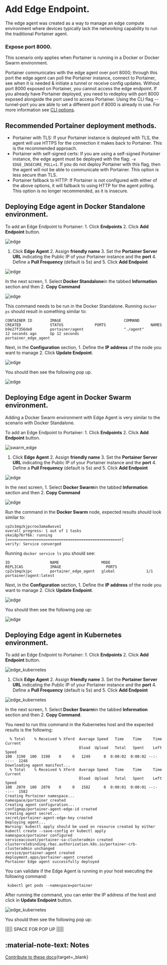 # Add Edge Endpoint.

The edge agent was created as a way to manage an edge compute environment where devices typically lack the networking capability to run the traditional Portainer agent.

### Expose port 8000.

This scenario only applies when Portainer is running in a Docker or Docker Swarm environment.

Portainer communicates with the edge agent over port 8000; through this port the edge agent can poll the Portainer instance, connect to Portainer, see when it is needed & initiate a tunnel or receive config updates. Without port 8000 exposed on Portainer, you cannot access the edge endpoint. If you already have Portainer deployed, you need to redeploy with port 8000 exposed alongside the port used to access Portainer.
Using the CLI flag --tunnel-port you are able to set a different port if 8000 is already in use. For more information see [CLI options](/v2.0-be/deploy/cli.md).

## Recommended Portainer deployment methods.

* Portainer with TLS: If your Portainer instance is deployed with TLS, the agent will use HTTPS for the connection it makes back to Portainer. This is the recommended approach.
* Portainer with self-signed certs: If you are using a self-signed Portainer instance, the edge agent must be deployed with the flag: <code>-e EDGE_INSECURE_POLL=1</code>. If you do not deploy Portainer with this flag, then the agent will not be able to communicate with Portainer. This option is less secure than TLS.
* Portainer fallback to HTTP: If Portainer is not configured with either of the above options, it will fallback to using HTTP for the agent polling. This option is no longer recommended, as it is insecure.

## Deploying Edge agent in Docker Standalone environment.

To add an Edge Endpoint to Portainer: 1. Click <b>Endpoints</b>  2. Click <b>Add Endpoint</b> button.

![edge](assets/edge_1.png)

1. Click <b>Edge Agent</b> 2. Assign <b>friendly name</b> 3. Set the <b>Portainer Server URL</b> indicating the Public IP of your Portainer instance and the <b>port</b> 4. Define a <b>Pull Frequency</b> (default is 5s) and 5. Click <b>Add Endpoint</b>

![edge](assets/edge_2.png)

In the next screen, 1. Select <b>Docker Standalone</b>in the tabbed <b>Information</b> section and then 2. <b>Copy Command</b>

![edge](assets/edge_3.png)

This command needs to be run in the Docker Standalone. Running <code>docker ps</code> should result in something similar to:

<pre><code>CONTAINER ID        IMAGE                            COMMAND             CREATED             STATUS              PORTS                    NAMES
b9e27f356de8        portainer/agent                  "./agent"           12 seconds ago      Up 12 seconds                                portainer_edge_agent</code></pre>

Next, in the <b>Configuration</b> section, 1. Define the <b>IP address</b> of the node you want to manage 2. Click <b>Update Endpoint</b>.

![edge](assets/edge_4.png)

You should then see the following pop up.

![edge](assets/edge_5.png)

## Deploying Edge agent in Docker Swarm environment.

Adding a Docker Swarm environment with Edge Agent is very similar to the scenario with Docker Standalone.

To add an Edge Endpoint to Portainer: 1. Click <b>Endpoints</b>  2. Click <b>Add Endpoint</b> button.


![swarm_edge](assets/edge_swarm_1.png)

1. Click <b>Edge Agent</b> 2. Assign <b>friendly name</b> 3. Set the <b>Portainer Server URL</b> indicating the Public IP of your Portainer instance and the <b>port</b> 4. Define a <b>Pull Frequency</b> (default is 5s) and 5. Click <b>Add Endpoint</b>

![edge](assets/edge_swarm_2.png)

In the next screen, 1. Select <b>Docker Swarm</b>in the tabbed <b>Information</b> section and then 2. <b>Copy Command</b>

![edge](assets/edge_swarm_3.png)

Run the command in the <b>Docker Swarm</b> node, expected results should look similar to:

<pre><code>cp2v1mqzkjpcroo3ama8wsve1
overall progress: 1 out of 1 tasks
okei8p76rf6k: running   [==================================================>]
verify: Service converged</code></pre>

Running <code>docker service ls</code> you should see:

<pre><code>ID                  NAME                   MODE                REPLICAS            IMAGE                    PORTS
cp2v1mqzkjpc        portainer_edge_agent   global              1/1                 portainer/agent:latest</code></pre>

Next, in the <b>Configuration</b> section, 1. Define the <b>IP address</b> of the node you want to manage 2. Click <b>Update Endpoint</b>.

![edge](assets/edge_swarm_4.png)

You should then see the following pop up:

![edge](assets/edge_swarm_5.png)

## Deploying Edge agent in Kubernetes environment.

To add an Edge Endpoint to Portainer: 1. Click <b>Endpoints</b>  2. Click <b>Add Endpoint</b> button.

![edge_kubernetes](assets/edge_kubernetes_1.png)

1. Click <b>Edge Agent</b> 2. Assign <b>friendly name</b> 3. Set the <b>Portainer Server URL</b> indicating the Public IP of your Portainer instance and the <b>port</b> 4. Define a <b>Pull Frequency</b> (default is 5s) and 5. Click <b>Add Endpoint</b>

![edge_kubernetes](assets/edge_kubernetes_2.png)

In the next screen, 1. Select <b>Docker Swarm</b>in the tabbed <b>Information</b> section and then 2. <b>Copy Command</b>.

You need to run this command in the Kubernetes host and the expected results is the following:

<pre><code>  % Total    % Received % Xferd  Average Speed   Time    Time     Time  Current
                                 Dload  Upload   Total   Spent    Left  Speed
100  3190  100  3190    0     0   1249      0  0:00:02  0:00:02 --:--:--  1248
Downloading agent manifest...
  % Total    % Received % Xferd  Average Speed   Time    Time     Time  Current
                                 Dload  Upload   Total   Spent    Left  Speed
100  2070  100  2070    0     0   1582      0  0:00:01  0:00:01 --:--:--  1582
Creating Portainer namespace...
namespace/portainer created
Creating agent configuration...
configmap/portainer-agent-edge-id created
Creating agent secret...
secret/portainer-agent-edge-key created
Deploying agent...
Warning: kubectl apply should be used on resource created by either kubectl create --save-config or kubectl apply
namespace/portainer configured
serviceaccount/portainer-sa-clusteradmin created
clusterrolebinding.rbac.authorization.k8s.io/portainer-crb-clusteradmin unchanged
service/portainer-agent created
deployment.apps/portainer-agent created
Portainer Edge agent successfully deployed</code></pre>

You can validate if the Edge Agent is running in your host executing the following command:

<pre><code> kubectl get pods --namespace=portainer</code></pre>

After running the command, you can enter the IP address of the host and click in <b>Update Endpoint</b> button.

![edge_kubernetes](assets/edge_kubernetes_3.png)

You should then see the following pop up:

||||| SPACE FOR POP UP |||||

## :material-note-text: Notes

[Contribute to these docs](https://github.com/portainer/portainer-docs/blob/master/contributing.md){target=_blank}